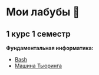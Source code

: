 # Мои лабубы 🥰

## 1 курс 1 семестр
**Фундаментальная информатика:**
  - [Bash](./Фундаментальная%20информатика/Bash)
  - [Машина Тьюринга](./Фундаментальная%20информатика/Машина%20Тьюринга)
